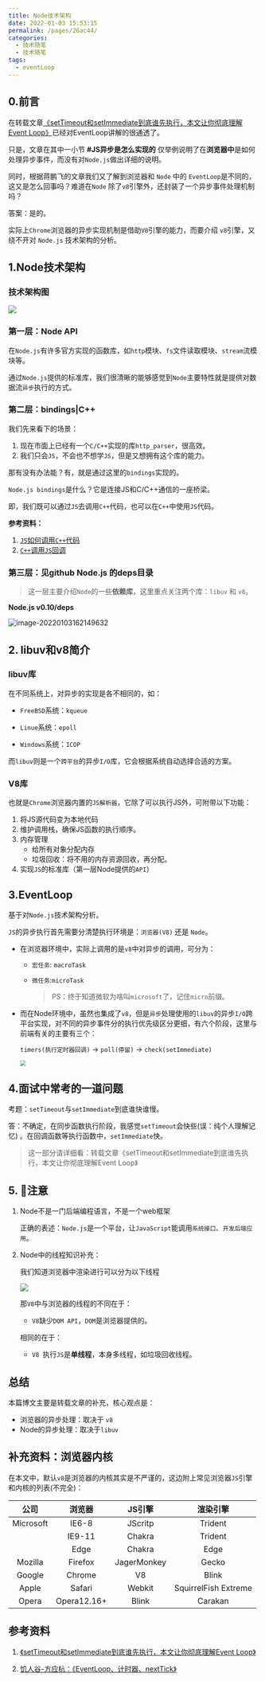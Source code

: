 ```yaml
---
title: Node技术架构
date: 2022-01-03 15:53:15
permalink: /pages/26ac44/
categories:
  - 技术随笔
  - 技术随笔
tags:
  - eventLoop
---
```


## 0.前言

在转载文章[《setTimeout和setImmediate到底谁先执行，本文让你彻底理解Event Loop》](http://wjsheng_jacky.gitee.io/vblog/pages/ef2210)已经对EventLoop讲解的很通透了。

只是，文章在其中一小节 **#JS异步是怎么实现的** 仅举例说明了在**浏览器中**是如何处理异步事件，而没有对`Node.js`做出详细的说明。

同时，根据蒋鹏飞的文章我们又了解到浏览器和 `Node` 中的 `EventLoop`是不同的，这又是怎么回事吗？难道在`Node` 除了`v8`引擎外，还封装了一个异步事件处理机制吗？

答案：是的。

实际上`Chrome`浏览器的异步实现机制是借助`V8`引擎的能力，而要介绍 `v8`引擎，又绕不开对 `Node.js` 技术架构的分析。



## 1.Node技术架构

### 技术架构图

![](https://wjs-tik.oss-cn-shanghai.aliyuncs.com/image-20220103160545098.png)

### 第一层：Node API

在`Node.js`有许多官方实现的函数库，如`http`模块、`fs`文件读取模块、`stream`流模块等。

通过`Node.js`提供的标准库，我们很清晰的能够感觉到`Node`主要特性就是提供对数据流`异步`执行的方式。



### 第二层：bindings|C++

我们先来看下的场景：

1. 现在市面上已经有一个`C/C++`实现的库`http_parser`，很高效。
2. 我们只会`JS`，不会也不想学`JS`，但是又想拥有这个库的能力。

那有没有办法能？有，就是通过这里的`bindings`实现的。

`Node.js bindings`是什么？它是连接JS和C/C++通信的一座桥梁。

即，我们既可以通过`JS`去调用`C++`代码，也可以在`C++`中使用`JS`代码。

**参考资料：**

1. [`JS`如何调用`C++`代码](http://nodejs.cn/api/addons.html#addons_function_arguments)
2. [`C++`调用`JS`回调](http://nodejs.cn/api/addons.html#addons_callbacks)



### 第三层：见github Node.js 的deps目录

> 这一层主要介绍`Node`的一些**依赖库**，这里重点关注两个库：`libuv` 和 `v8`。

**Node.js v0.10/deps**

![image-20220103162149632](https://wjs-tik.oss-cn-shanghai.aliyuncs.com/image-20220103162149632.png)



## 2. libuv和v8简介

### libuv库

在不同系统上，对异步的实现是各不相同的，如：

- `FreeBSD`系统：`kqueue`

- `Linue`系统：`epoll`
- `Windows`系统：`ICOP`

而`libuv`则是一个`跨平台`的异步`I/O`库，它会根据系统自动选择合适的方案。



### V8库

也就是`Chrome`浏览器内置的`JS解析器`，它除了可以执行JS外，可附带以下功能：

1. 将JS源代码变为本地代码
2. 维护调用栈，确保JS函数的执行顺序。
3. 内存管理
   - 给所有对象分配内存
   - 垃圾回收：将不用的内存资源回收，再分配。
4. 实现`JS`的标准库（第一层Node提供的`API`）



## 3.EventLoop

基于对`Node.js`技术架构分析。

`JS`的异步执行首先需要分清楚执行环境是：`浏览器(V8)` 还是 `Node`。

- 在浏览器环境中，实际上调用的是`v8`中对异步的调用，可分为：

  - `宏任务`: `macroTask`

  - `微任务`:`microTask`

    > PS：终于知道微软为啥叫`microsoft`了，记住`micro`前缀。

- 而在Node环境中，虽然也集成了`v8`，但是`异步`处理使用的`libuv`的异步`I/O`跨平台实现，对不同的异步事件分的执行优先级区分更细，有六个阶段，这里与前端有关的主要有三个：

  `timers(执行定时器回调)` $\rightarrow$ `poll(停留)` $\rightarrow$ `check(setImmediate)`

  <img src="https://pic3.zhimg.com/80/v2-69eca8db217343dd4ecf8b1bf2c255ca_1440w.jpg" style="zoom: 67%;" />



## 4.面试中常考的一道问题

考题：`setTimeout`与`setImmediate`到底谁快谁慢。

答：不确定，在同步函数执行阶段，我感觉`setTimeout`会快些(误：纯个人理解记忆) 。在回调函数等执行函数中，`setImmediate`快。

> 这一部分请详细看：转载文章《setTimeout和setImmediate到底谁先执行，本文让你彻底理解Event Loop》



## 5. :rotating_light:注意

1. Node不是一门后端编程语言，不是一个web框架

   正确的表述：`Node.js`是一个平台，让`JavaScript`能调用`系统接口`、`开发后端应用`。

2. Node中的线程知识补充：

   我们知道浏览器中渲染进行可以分为以下线程

   ![](https://p3-juejin.byteimg.com/tos-cn-i-k3u1fbpfcp/128265bfc2be4ede80c06927c6e78d0b~tplv-k3u1fbpfcp-watermark.awebp)

   那`V8`中与浏览器的线程的不同在于：

   - `V8`缺少`DOM API`，`DOM`是浏览器提供的。

   相同的在于：

   - `V8 `执行`JS`是**单线程**，本身多线程，如垃圾回收线程。

## 总结

本篇博文主要是转载文章的补充，核心观点是：

- 浏览器的异步处理：取决于 `v8`
- Node的异步处理：取决于`libuv`



## 补充资料：浏览器内核

在本文中，默认`v8`是浏览器的内核其实是不严谨的，这边附上常见浏览器`JS`引擎和内核的列表(不完全)：

|   公司    |   浏览器    |   JS引擎    |       渲染引擎       |
| :-------: | :---------: | :---------: | :------------------: |
| Microsoft |    IE6-8    |   JScritp   |       Trident        |
|           |   IE9-11    |   Chakra    |       Trident        |
|           |    Edge     |   Chakra    |         Edge         |
|  Mozilla  |   Firefox   | JagerMonkey |        Gecko         |
|  Google   |   Chrome    |     V8      |        Blink         |
|   Apple   |   Safari    |   Webkit    | SquirrelFish Extreme |
|   Opera   | Opera12.16+ |    Blink    |       Carakan        |



## 参考资料

1. [《setTimeout和setImmediate到底谁先执行，本文让你彻底理解Event Loop》](http://wjsheng_jacky.gitee.io/vblog/pages/ef2210)

2. [饥人谷-方应杭：《EventLoop、计时器、nextTick》](https://zhuanlan.zhihu.com/p/34924059)
